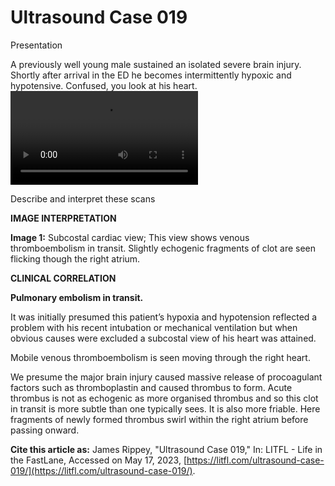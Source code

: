 # Ultrasound Case 019
Presentation


A previously well young male sustained an isolated severe brain injury. Shortly after arrival in the ED he becomes intermittently hypoxic and hypotensive. Confused, you look at his heart.
![](https://litfl.com/wp-content/uploads/2018/12/LITFL-Top-100-Ultrasound-019-01-PE-in-transit.mp4)


Describe and interpret these scans

**IMAGE INTERPRETATION** 



**Image 1:**  Subcostal cardiac view; This view shows venous thromboembolism in transit. Slightly echogenic fragments of clot are seen flicking though the right atrium.


**CLINICAL CORRELATION** 



**Pulmonary embolism in transit.** 


It was initially presumed this patient’s hypoxia and hypotension reflected a problem with his recent intubation or mechanical ventilation but when obvious causes were excluded a subcostal view of his heart was attained. 


Mobile venous thromboembolism is seen moving through the right heart. 


We presume the major brain injury caused massive release of procoagulant factors such as thromboplastin and caused thrombus to form. Acute thrombus is not as echogenic as more organised thrombus and so this clot in transit is more subtle than one typically sees. It is also more friable. Here fragments of newly formed thrombus swirl within the right atrium before passing onward. 

**Cite this article as:**  James Rippey, "Ultrasound Case 019," In: LITFL - Life in the FastLane, Accessed on May 17, 2023, [https://litfl.com/ultrasound-case-019/](https://litfl.com/ultrasound-case-019/).


